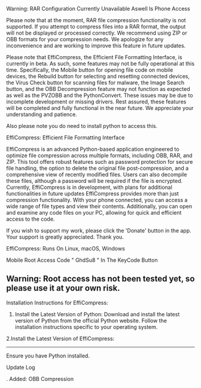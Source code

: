 Warning: RAR Configuration Currently Unavailable Aswell Is Phone Access

Please note that at the moment, RAR file compression functionality is not supported. If you attempt to compress files into a RAR format, the output will not be displayed or processed correctly. We recommend using ZIP or OBB formats for your compression needs. We apologize for any inconvenience and are working to improve this feature in future updates.

Please note that EffiCompress, the Efficient File Formatting Interface, is currently in beta. As such, some features may not be fully operational at this time. Specifically, the Mobile button for opening file code on mobile devices, the Rebuild button for selecting and resetting connected devices, the Virus Check button for scanning files for malware, the Image Search button, and the OBB Decompression feature may not function as expected as well as the PVZOBB and the PythonConvert. These issues may be due to incomplete development or missing drivers. Rest assured, these features will be completed and fully functional in the near future. We appreciate your understanding and patience.

Also please note you do need to install python to access this.

EffiCompress: Efficient File Formatting Interface

EffiCompress is an advanced Python-based application engineered to optimize file compression across multiple formats, including OBB, RAR, and ZIP. This tool offers robust features such as password protection for secure file handling, the option to delete the original file post-compression, and a comprehensive view of recently modified files. Users can also decompile these files, although a password will be required if the file is encrypted. Currently, EffiCompress is in development, with plans for additional functionalities in future updates EffiCompress provides more than just compression functionality. With your phone connected, you can access a wide range of file types and view their contents. Additionally, you can open and examine any code files on your PC, allowing for quick and efficient access to the code.

If you wish to support my work, please click the 'Donate' button in the app. Your support is greatly appreciated. Thank you.

EffiCompress: Runs On Linux, macOS, Windows

Mobile Root Access Code " GhdSu8 " In The KeyCode Button

Warning: Root access has not been tested yet, so please use it at your own risk.
------------------------------------------------------------------------------------

Installation Instructions for EffiCompress:

1. Install the Latest Version of Python:
Download and install the latest version of Python from the official Python website.
Follow the installation instructions specific to your operating system.

2.Install the Latest Version of EffiCompress:

------------------------------------------------------------------------------------

Ensure you have Python installed.

Update Log

. Added: OBB Compression
